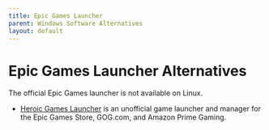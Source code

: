```yaml
---
title: Epic Games Launcher
parent: Windows Software Alternatives
layout: default
---
```

# Epic Games Launcher Alternatives
The official Epic Games launcher is not available on Linux.

- [Heroic Games Launcher](/heroic) is an unofficial game launcher and manager for the Epic Games Store, GOG.com, and Amazon Prime Gaming.